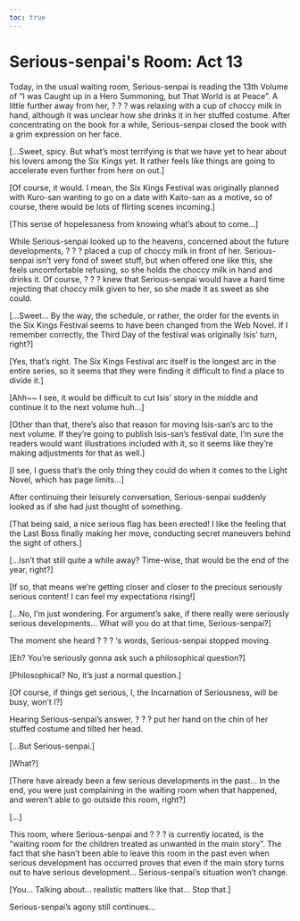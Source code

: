 ```yaml
---
toc: true
---
```


# Serious-senpai's Room: Act 13

Today, in the usual waiting room, Serious-senpai is reading the 13th Volume of
“I was Caught up in a Hero Summoning, but That World is at Peace”. A little
further away from her, ? ? ? was relaxing with a cup of choccy milk in hand,
although it was unclear how she drinks it in her stuffed costume. After
concentrating on the book for a while, Serious-senpai closed the book with a
grim expression on her face.

[...Sweet, spicy. But what’s most terrifying is that we have yet to hear about
his lovers among the Six Kings yet. It rather feels like things are going to
accelerate even further from here on out.]

[Of course, it would. I mean, the Six Kings Festival was originally planned with
Kuro-san wanting to go on a date with Kaito-san as a motive, so of course, there
would be lots of flirting scenes incoming.]

[This sense of hopelessness from knowing what’s about to come...]

While Serious-senpai looked up to the heavens, concerned about the future
developments, ? ? ? placed a cup of choccy milk in front of her. Serious-senpai
isn’t very fond of sweet stuff, but when offered one like this, she feels
uncomfortable refusing, so she holds the choccy milk in hand and drinks it. Of
course, ? ? ? knew that Serious-senpai would have a hard time rejecting that
choccy milk given to her, so she made it as sweet as she could.

[...Sweet... By the way, the schedule, or rather, the order for the events in
the Six Kings Festival seems to have been changed from the Web Novel. If I
remember correctly, the Third Day of the festival was originally Isis’ turn,
right?]

[Yes, that’s right. The Six Kings Festival arc itself is the longest arc in the
entire series, so it seems that they were finding it difficult to find a place
to divide it.]

[Ahh\~\~ I see, it would be difficult to cut Isis’ story in the middle and
continue it to the next volume huh...]

[Other than that, there’s also that reason for moving Isis-san’s arc to the next
volume. If they’re going to publish Isis-san’s festival date, I’m sure the
readers would want illustrations included with it, so it seems like they’re
making adjustments for that as well.]

[I see, I guess that’s the only thing they could do when it comes to the Light
Novel, which has page limits...]

After continuing their leisurely conversation, Serious-senpai suddenly looked as
if she had just thought of something.

[That being said, a nice serious flag has been erected! I like the feeling that
the Last Boss finally making her move, conducting secret maneuvers behind the
sight of others.]

[...Isn’t that still quite a while away? Time-wise, that would be the end of the
year, right?]

[If so, that means we’re getting closer and closer to the precious seriously
serious content! I can feel my expectations rising!]

[...No, I’m just wondering. For argument’s sake, if there really were seriously
serious developments... What will you do at that time, Serious-senpai?]

The moment she heard ? ? ? ‘s words, Serious-senpai stopped moving.

[Eh? You’re seriously gonna ask such a philosophical question?]

[Philosophical? No, it’s just a normal question.]

[Of course, if things get serious, I, the Incarnation of Seriousness, will be
busy, won’t I?]

Hearing Serious-senpai’s answer, ? ? ? put her hand on the chin of her stuffed
costume and tilted her head.

[...But Serious-senpai.]

[What?]

[There have already been a few serious developments in the past... In the end,
you were just complaining in the waiting room when that happened, and weren’t
able to go outside this room, right?]

[...]

This room, where Serious-senpai and ? ? ? is currently located, is the “waiting
room for the children treated as unwanted in the main story”. The fact that she
hasn’t been able to leave this room in the past even when serious development
has occurred proves that even if the main story turns out to have serious
development... Serious-senpai’s situation won’t change.

[You... Talking about... realistic matters like that... Stop that.]

Serious-senpai’s agony still continues...
